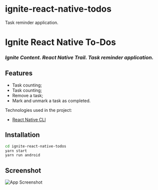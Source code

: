 # ignite-react-native-todos
Task reminder application.

# Ignite React Native To-Dos
### _Ignite Content. React Native Trail. Task reminder application._

## Features

- Task counting;
- Task counting;
- Remove a task;
- Mark and unmark a task as completed.

Technologies used in the project:

- [React Native CLI]

## Installation

```sh
cd ignite-react-native-todos
yarn start
yarn run android
```
   [React Native CLI]: <https://reactnative.dev/>
   
## Screenshot

![App Screenshot](https://i.imgur.com/0sRLgT2.png)

